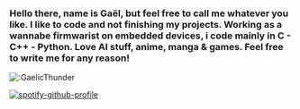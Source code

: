 ### Hello there, name is Gaël, but feel free to call me whatever you like. I like to code and not finishing my projects. Working as a wannabe firmwarist on embedded devices, i code mainly in C - C++ - Python. Love AI stuff, anime, manga & games. Feel free to write me for any reason!

![:GaelicThunder](https://count.getloli.com/get/@GaelicThunder?theme=rule34)

[![spotify-github-profile](https://spotify-github-profile.vercel.app/api/view?uid=gaelicthunder&cover_image=true&theme=default&show_offline=false&background_color=121212&bar_color=53b14f&bar_color_cover=true)](https://spotify-github-profile.vercel.app/api/view?uid=gaelicthunder&redirect=true)
